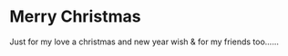 Merry Christmas
===============

Just for my love a christmas and new year wish &amp; for my friends too......
